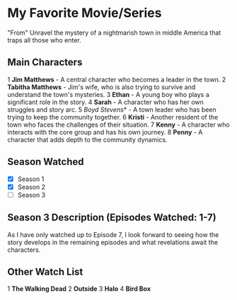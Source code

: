# My Favorite Movie/Series

"From" Unravel the mystery of a nightmarish town in middle America that traps all those who enter.

## Main Characters

1 **Jim Matthews** - A central character who becomes a leader in the town.
2 **Tabitha Matthews** - Jim's wife, who is also trying to survive and understand the town's mysteries.
3 **Ethan** - A young boy who plays a significant role in the story.
4 **Sarah** - A character who has her own struggles and story arc.
5 *Boyd Stevens** - A town leader who has been trying to keep the community together.
6 **Kristi** - Another resident of the town who faces the challenges of their situation.
7 **Kenny** - A character who interacts with the core group and has his own journey.
8 **Penny** - A character that adds depth to the community dynamics.

## Season Watched

- [x] Season 1
- [x] Season 2
- [ ] Season 3

## Season 3 Description (Episodes Watched: 1-7)

As I have only watched up to Episode 7, I look forward to seeing how the story develops in the remaining episodes and what revelations await the characters.

## Other Watch List

1 **The Walking Dead**
2 **Outside**
3 **Halo**
4 **Bird Box**
